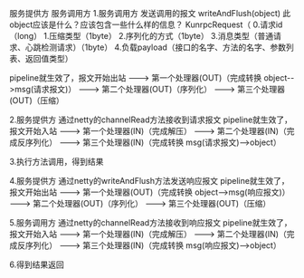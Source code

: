 服务提供方   服务调用方
1.服务调用方 
发送调用的报文 writeAndFlush(object)
此object应该是什么？应该包含一些什么样的信息？
KunrpcRequest（
0.请求id（long） 
1.压缩类型（1byte） 
2.序列化的方式（1byte） 
3.消息类型（普通请求、心跳检测请求）（1byte）
4.负载payload（接口的名字、方法的名字、参数列表、返回值类型）



pipeline就生效了，报文开始出站
---> 第一个处理器(OUT)（完成转换 object-->msg(请求报文)）
---> 第二个处理器(OUT)（序列化）
---> 第三个处理器(OUT)（压缩）

2.服务提供方
通过netty的channelRead方法接收到请求报文
pipeline就生效了，报文开始入站
---> 第一个处理器(IN)（完成解压）
---> 第二个处理器(IN)（完成反序列化）
---> 第三个处理器(IN)（完成转换 msg(请求报文)-->object）

3.执行方法调用，得到结果

4.服务提供方
通过netty的writeAndFlush方法发送响应报文
pipeline就生效了，报文开始出站
---> 第一个处理器(OUT)（完成转换 object-->msg(响应报文)）
---> 第二个处理器(OUT)（序列化）
---> 第三个处理器(OUT)（压缩）

5.服务调用方
通过netty的channelRead方法接收到响应报文
pipeline就生效了，报文开始入站
---> 第一个处理器(IN)（完成解压）
---> 第二个处理器(IN)（完成反序列化）
---> 第三个处理器(IN)（完成转换 msg(响应报文)-->object）

6.得到结果返回
